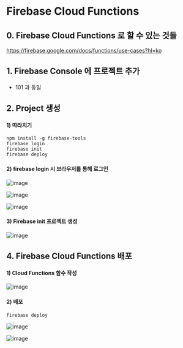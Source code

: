 # Firebase Cloud Functions

## 0. Firebase Cloud Functions 로 할 수 있는 것들

https://firebase.google.com/docs/functions/use-cases?hl=ko

## 1. Firebase Console 에 프로젝트 추가

- 101 과 동일

## 2. Project 생성

#### 1) 따라치기
```
npm install -g firebase-tools
firebase login
firebase init
firebase deploy
```

#### 2) firebase login 시 브라우저를 통해 로그인

![image](https://user-images.githubusercontent.com/33514304/51135113-a08b3600-187c-11e9-98cb-a65ad3c5fadf.png)

![image](https://user-images.githubusercontent.com/33514304/51135120-a41ebd00-187c-11e9-8c4f-cd65e12c627b.png)

![image](https://user-images.githubusercontent.com/33514304/51135135-b13bac00-187c-11e9-8f55-eb1793912adc.png)

#### 3) Firebase init 프로젝트 생성

![image](https://user-images.githubusercontent.com/33514304/51137092-66706300-1881-11e9-9aee-147f392d0bcd.png)

## 4. Firebase Cloud Functions 배포

#### 1) Cloud Functions 함수 작성

![image](https://user-images.githubusercontent.com/33514304/51137605-455c4200-1882-11e9-8af3-23e001c7547b.png)


#### 2) 배포


```bash
firebase deploy
````

![image](https://user-images.githubusercontent.com/33514304/51137688-7ccaee80-1882-11e9-9f19-af51b52008ad.png)


![image](https://user-images.githubusercontent.com/33514304/51137669-6b81e200-1882-11e9-9523-7d2d5215ee92.png)

